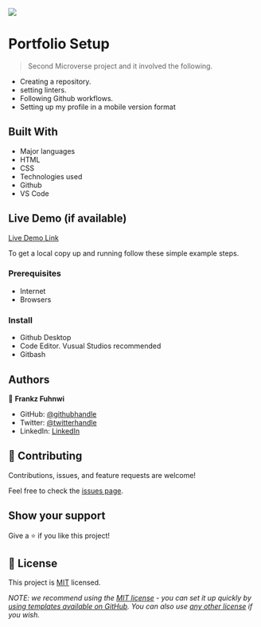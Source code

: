 ![](https://img.shields.io/badge/Microverse-blueviolet)

# Portfolio Setup 

> Second Microverse project and it involved the following.
- Creating a repository.
- setting linters.
- Following Github workflows.
- Setting up my profile in a mobile version format


## Built With

- Major languages
 - HTML
 - CSS
- Technologies used
 - Github
 - VS Code

## Live Demo (if available)

[Live Demo Link](https://livedemo.com)


To get a local copy up and running follow these simple example steps.

### Prerequisites
- Internet
- Browsers

### Install
- Github Desktop
- Code Editor. Vusual Studios recommended
- Gitbash

## Authors

👤 **Frankz Fuhnwi**

- GitHub: [@githubhandle](https://github.com/Franky237)
- Twitter: [@twitterhandle](https://twitter.com/frankzfuhnwi)
- LinkedIn: [LinkedIn](https://www.linkedin.com/in/frankz-fuhnwi-21b59b223/)

## 🤝 Contributing

Contributions, issues, and feature requests are welcome!

Feel free to check the [issues page](../../issues/).

## Show your support

Give a ⭐️ if you like this project!

## 📝 License

This project is [MIT](./LICENSE) licensed.

_NOTE: we recommend using the [MIT license](https://choosealicense.com/licenses/mit/) - you can set it up quickly by [using templates available on GitHub](https://docs.github.com/en/communities/setting-up-your-project-for-healthy-contributions/adding-a-license-to-a-repository). You can also use [any other license](https://choosealicense.com/licenses/) if you wish._
